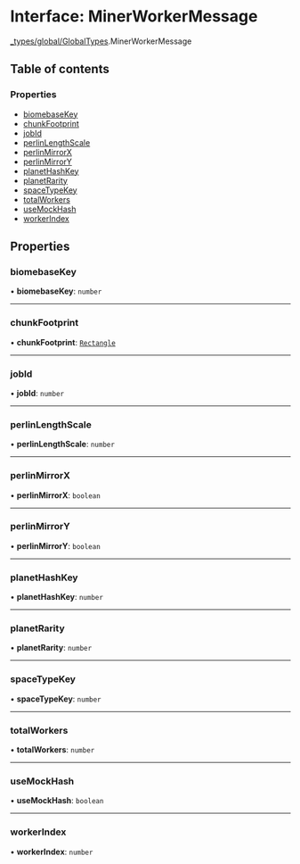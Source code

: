 # Interface: MinerWorkerMessage

[\_types/global/GlobalTypes](../modules/types_global_GlobalTypes.md).MinerWorkerMessage

## Table of contents

### Properties

- [biomebaseKey](types_global_GlobalTypes.MinerWorkerMessage.md#biomebasekey)
- [chunkFootprint](types_global_GlobalTypes.MinerWorkerMessage.md#chunkfootprint)
- [jobId](types_global_GlobalTypes.MinerWorkerMessage.md#jobid)
- [perlinLengthScale](types_global_GlobalTypes.MinerWorkerMessage.md#perlinlengthscale)
- [perlinMirrorX](types_global_GlobalTypes.MinerWorkerMessage.md#perlinmirrorx)
- [perlinMirrorY](types_global_GlobalTypes.MinerWorkerMessage.md#perlinmirrory)
- [planetHashKey](types_global_GlobalTypes.MinerWorkerMessage.md#planethashkey)
- [planetRarity](types_global_GlobalTypes.MinerWorkerMessage.md#planetrarity)
- [spaceTypeKey](types_global_GlobalTypes.MinerWorkerMessage.md#spacetypekey)
- [totalWorkers](types_global_GlobalTypes.MinerWorkerMessage.md#totalworkers)
- [useMockHash](types_global_GlobalTypes.MinerWorkerMessage.md#usemockhash)
- [workerIndex](types_global_GlobalTypes.MinerWorkerMessage.md#workerindex)

## Properties

### biomebaseKey

• **biomebaseKey**: `number`

---

### chunkFootprint

• **chunkFootprint**: [`Rectangle`](types_global_GlobalTypes.Rectangle.md)

---

### jobId

• **jobId**: `number`

---

### perlinLengthScale

• **perlinLengthScale**: `number`

---

### perlinMirrorX

• **perlinMirrorX**: `boolean`

---

### perlinMirrorY

• **perlinMirrorY**: `boolean`

---

### planetHashKey

• **planetHashKey**: `number`

---

### planetRarity

• **planetRarity**: `number`

---

### spaceTypeKey

• **spaceTypeKey**: `number`

---

### totalWorkers

• **totalWorkers**: `number`

---

### useMockHash

• **useMockHash**: `boolean`

---

### workerIndex

• **workerIndex**: `number`
